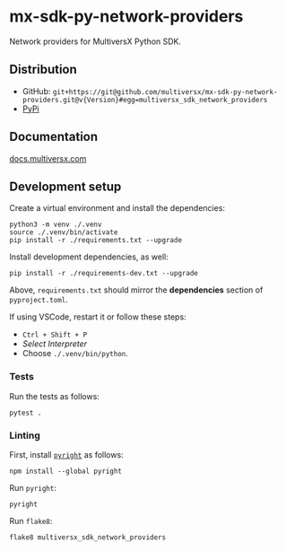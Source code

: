 # mx-sdk-py-network-providers

Network providers for MultiversX Python SDK.

## Distribution
 
 - GitHub: `git+https://git@github.com/multiversx/mx-sdk-py-network-providers.git@v{Version}#egg=multiversx_sdk_network_providers`
 - [PyPi](https://pypi.org/user/multiversx/)

## Documentation
[docs.multiversx.com](https://docs.multiversx.com/sdk-and-tools/erdpy/)

## Development setup

Create a virtual environment and install the dependencies:

```
python3 -m venv ./.venv
source ./.venv/bin/activate
pip install -r ./requirements.txt --upgrade
```


Install development dependencies, as well:

```
pip install -r ./requirements-dev.txt --upgrade
```

Above, `requirements.txt` should mirror the **dependencies** section of `pyproject.toml`.

If using VSCode, restart it or follow these steps:
 - `Ctrl + Shift + P`
 - _Select Interpreter_
 - Choose `./.venv/bin/python`.
 
### Tests

Run the tests as follows:

```
pytest .
```

### Linting

First, install [`pyright`](https://github.com/microsoft/pyright) as follows:

```
npm install --global pyright
```

Run `pyright`:

```
pyright
```

Run `flake8`:

```
flake8 multiversx_sdk_network_providers
```

